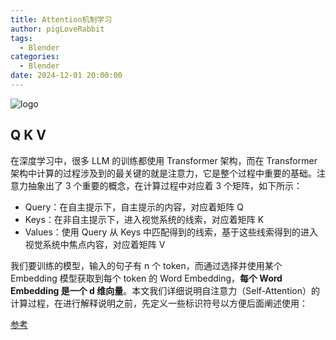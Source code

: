 ```yaml
---
title: Attention机制学习
author: pigLoveRabbit
tags:
  - Blender
categories:
  - Blender
date: 2024-12-01 20:00:00
---
```

![logo](https://ask.qcloudimg.com/http-save/yehe-1599485/a7ad1d33a72390f3e6f52a85701f0329.png)

<!-- more -->

## Q K V
在深度学习中，很多 LLM 的训练都使用 Transformer 架构，而在 Transformer 架构中计算的过程涉及到的最关键的就是注意力，它是整个过程中重要的基础。注意力抽象出了 3 个重要的概念，在计算过程中对应着 3 个矩阵，如下所示：

* Query：在自主提示下，自主提示的内容，对应着矩阵 Q
* Keys：在非自主提示下，进入视觉系统的线索，对应着矩阵 K
* Values：使用 Query 从 Keys 中匹配得到的线索，基于这些线索得到的进入视觉系统中焦点内容，对应着矩阵 V

我们要训练的模型，输入的句子有 n 个 token，而通过选择并使用某个 Embedding 模型获取到每个 token 的 Word Embedding，**每个 Word Embedding 是一个 d 维向量**。本文我们详细说明自注意力（Self-Attention）的计算过程，在进行解释说明之前，先定义一些标识符号以方便后面阐述使用：
























[参考](http://shiyanjun.cn/archives/2688.html)
